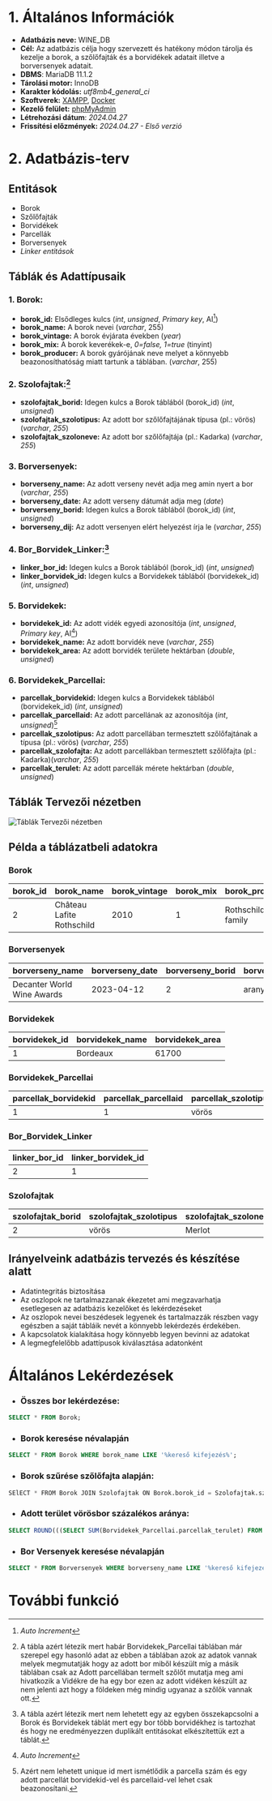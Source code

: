 # 1. Általános Információk

- **Adatbázis neve:** WINE_DB
- **Cél:** Az adatbázis célja hogy szervezett és hatékony módon tárolja és kezelje a borok, a szőlőfajták és a borvidékek adatait illetve a borversenyek adatait.
- **DBMS**: MariaDB 11.1.2
- **Tárolási motor:** InnoDB
- **Karakter kódolás:** *utf8mb4_general_ci*
- **Szoftverek:** [XAMPP](https://www.apachefriends.org/), [Docker](https://www.docker.com/)
- **Kezelő felület:** [phpMyAdmin](https://hub.docker.com/_/phpmyadmin)
- **Létrehozási dátum**: *2024.04.27*
- **Frissítési előzmények:** *2024.04.27 - Első verzió*
# 2. Adatbázis-terv

## Entitások

- Borok
- Szőlőfajták
- Borvidékek
- Parcellák
- Borversenyek
- *Linker entitások*
## Táblák és Adattípusaik

### 1. Borok:
- **borok_id:**  Elsődleges kulcs (*int*, *unsigned*, *Primary key*, AI[^1])
- **borok_name:** A borok nevei (*varchar*, 255)
- **borok_vintage:** A borok évjárata években (*year*)
- **borok_mix:** A borok keverékek-e, *0=false, 1=true* (tinyint)
- **borok_producer:** A borok gyárójának neve melyet a könnyebb beazonosíthatóság miatt tartunk a táblában. (*varchar*, 255)

[^1]: *Auto Increment*
### 2. Szolofajtak:[^2]
- **szolofajtak_borid:** Idegen kulcs a Borok táblából (borok_id) (*int*, *unsigned*)
- **szolofajtak_szolotipus:** Az adott bor szőlőfajtájának típusa (pl.: vörös) (*varchar*, *255*)
- **szolofajtak_szoloneve:** Az adott bor szőlőfajtája (pl.: Kadarka) (*varchar*, *255*)

[^2]: A tábla azért létezik mert habár Borvidekek_Parcellai táblában már szerepel egy hasonló adat az ebben a táblában azok az adatok vannak melyek megmutatják hogy az adott bor miből készült míg a másik táblában csak az Adott parcellában termelt szőlőt mutatja meg ami hivatkozik a Vidékre de ha egy bor ezen az adott vidéken készült az nem jelenti azt hogy a földeken még mindig ugyanaz a szőlők vannak ott. 
### 3. Borversenyek:
- **borverseny_name:** Az adott verseny nevét adja meg amin nyert a bor (*varchar*, *255*)
- **borverseny_date:** Az adott verseny dátumát adja meg (*date*)
- **borverseny_borid:** Idegen kulcs a Borok táblából (borok_id) (*int*, *unsigned*)
- **borverseny_dij:** Az adott versenyen elért helyezést írja le (*varchar*, *255*)

### 4. Bor_Borvidek_Linker:[^3]
- **linker_bor_id:** Idegen kulcs a Borok táblából (borok_id) (*int*, *unsigned*)
- **linker_borvidek_id:** Idegen kulcs a Borvidekek táblából (borvidekek_id) (*int*, *unsigned*)

[^3]: A tábla azért létezik mert nem lehetett egy az egyben összekapcsolni a Borok és Borvidekek táblát mert egy bor több borvidékhez is tartozhat és hogy ne eredményezzen duplikált entitásokat elkészítettük ezt a táblát.

### 5. Borvidekek:
- **borvidekek_id:** Az adott vidék egyedi azonosítója (*int*, *unsigned*, *Primary key*, AI[^1])
- **borvidekek_name:** Az adott borvidék neve (*varchar*, *255*)
- **borvidekek_area:** Az adott borvidék területe hektárban (*double*, *unsigned*)

### 6. Borvidekek_Parcellai:
- **parcellak_borvidekid:** Idegen kulcs a Borvidekek táblából (borvidekek_id) (*int*, *unsigned*)
- **parcellak_parcellaid:** Az adott parcellának az azonosítója (*int*, *unsigned*)[^4]
- **parcellak_szolotipus:** Az adott parcellában termesztett szőlőfajtának a típusa (pl.: vörös)        (*varchar*, *255*)
- **parcellak_szolofajta:** Az adott parcellákban termesztett szőlőfajta (pl.: Kadarka)(*varchar*, *255*)
- **parcellak_terulet:** Az adott parcellák mérete hektárban (*double*, *unsigned*)

[^4]: Azért nem lehetett unique id mert ismétlődik a parcella szám és egy adott parcellát borvidekid-vel és parcellaid-vel lehet csak beazonosítani.

## Táblák Tervezői nézetben
![Táblák Tervezői nézetben](https://github.com/20HDMI04/WINE_DB/blob/CODE/assets/wine_db2.png)


## Példa a táblázatbeli adatokra
### Borok
| borok_id | borok_name                | borok_vintage | borok_mix | borok_producer    |
| -------- | ------------------------- | ------------- | --------- | ----------------- |
| 2        | Château Lafite Rothschild | 2010          | 1         | Rothschild family |
### Borversenyek
| borverseny_name            | borverseny_date | borverseny_borid | borverseny_díj |
| -------------------------- | --------------- | ---------------- | -------------- |
| Decanter World Wine Awards | 2023-04-12      | 2                | aranyérem      |
 ### Borvidekek
| borvidekek_id | borvidekek_name | borvidekek_area |
| ------------- | --------------- | --------------- |
| 1             | Bordeaux        | 61700           |
### Borvidekek_Parcellai
| parcellak_borvidekid | parcellak_parcellaid | parcellak_szolotipus | parcellak_szolofajta | parcellak_terulet |
| -------------------- | -------------------- | -------------------- | -------------------- | ----------------- |
| 1                    | 1                    | vörös                | Merlot               | 10000             |
### Bor_Borvidek_Linker
| linker_bor_id | linker_borvidek_id |
| ------------- | ------------------ |
| 2             | 1                  |
### Szolofajtak
| szolofajtak_borid | szolofajtak_szolotipus | szolofajtak_szoloneve |
| ----------------- | ---------------------- | --------------------- |
| 2                 | vörös                  | Merlot                |
 ## Irányelveink adatbázis tervezés és készítése alatt
- Adatintegritás biztosítása
- Az oszlopok ne tartalmazzanak ékezetet ami megzavarhatja esetlegesen az adatbázis kezelőket és lekérdezéseket
- Az oszlopok nevei beszédesek legyenek és tartalmazzák részben vagy egészben a saját tábláik nevét a könnyebb lekérdezés érdekében.
- A kapcsolatok kialakítása hogy könnyebb legyen bevinni az adatokat
- A legmegfelelőbb adattípusok kiválasztása adatonként

# Általános Lekérdezések

- ### Összes bor lekérdezése:
```Sql
SELECT * FROM Borok;
```
- ### Borok keresése névalapján
```Sql
SELECT * FROM Borok WHERE borok_name LIKE '%kereső kifejezés%';
```
- ### Borok szűrése szőlőfajta alapján:
```Sql
SElECT * FROM Borok JOIN Szolofajtak ON Borok.borok_id = Szolofajtak.szolofajtak_borid WHERE Szolofajtak.szolofajtak_szoloneve LIKE '%Merlot%';
```
- ### Adott terület vörösbor százalékos aránya:
```Sql
SELECT ROUND(((SELECT SUM(Borvidekek_Parcellai.parcellak_terulet) FROM Borvidekek JOIN Borvidekek_Parcellai ON Borvidekek.borvidekek_id = Borvidekek_Parcellai.parcellak_borvidekid WHERE Borvidekek_Parcellai.parcellak_szolotipus LIKE "%vörös%" AND Borvidekek.borvidekek_name LIKE "%keresett_t%")/Borvidekek.borvidekek_area),2) as VorosBorSzazalekosArany FROM Borvidekek;
```
- ### Bor Versenyek keresése névalapján
```Sql
SELECT * FROM Borversenyek WHERE borverseny_name LIKE '%kereső kifejezés%';
```
# További funkció